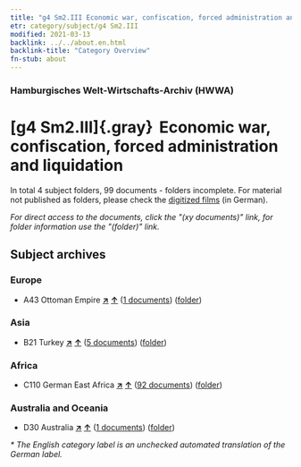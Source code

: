 ```yaml
---
title: "g4 Sm2.III Economic war, confiscation, forced administration and liquidation"
etr: category/subject/g4 Sm2.III
modified: 2021-03-13
backlink: ../../about.en.html
backlink-title: "Category Overview"
fn-stub: about
---
```


### Hamburgisches Welt-Wirtschafts-Archiv (HWWA)
# [g4 Sm2.III]{.gray}&#8201; Economic war, confiscation, forced administration and liquidation&#160; 





In total 4 subject folders, 99 documents - folders incomplete.
For material not published as folders, please check the [digitized films](/film/h1_sh) (in German).

_For direct access to the documents, click the "(xy documents)" link, for folder information use the "(folder)" link._

## Subject archives



### Europe

- A43 Ottoman Empire [**&nearr;**](../../../geo/i/141034/about.en.html "Ottoman Empire (all folders)") [**&uarr;**](../../../geo/about.en.html#A43 "Country category system") (<a href="https://pm20.zbw.eu/dfgview/sh/141034,163411" title="about: Ottoman Empire : Economic war, confiscation, forced administration and liquidation" target="_blank">1 documents</a>) ([folder](http://purl.org/pressemappe20/folder/sh/141034,163411))

### Asia

- B21 Turkey [**&nearr;**](../../../geo/i/141111/about.en.html "Turkey (all folders)") [**&uarr;**](../../../geo/about.en.html#B21 "Country category system") (<a href="https://pm20.zbw.eu/dfgview/sh/141111,163411" title="about: Turkey : Economic war, confiscation, forced administration and liquidation" target="_blank">5 documents</a>) ([folder](http://purl.org/pressemappe20/folder/sh/141111,163411))

### Africa

- C110 German East Africa [**&nearr;**](../../../geo/i/141471/about.en.html "German East Africa (all folders)") [**&uarr;**](../../../geo/about.en.html#C110 "Country category system") (<a href="https://pm20.zbw.eu/dfgview/sh/141471,163411" title="about: German East Africa : Economic war, confiscation, forced administration and liquidation" target="_blank">92 documents</a>) ([folder](http://purl.org/pressemappe20/folder/sh/141471,163411))

### Australia and Oceania

- D30 Australia [**&nearr;**](../../../geo/i/141621/about.en.html "Australia (all folders)") [**&uarr;**](../../../geo/about.en.html#D30 "Country category system") (<a href="https://pm20.zbw.eu/dfgview/sh/141621,163411" title="about: Australia : Economic war, confiscation, forced administration and liquidation" target="_blank">1 documents</a>) ([folder](http://purl.org/pressemappe20/folder/sh/141621,163411))


_* The English category label is an unchecked automated translation of the German label._

